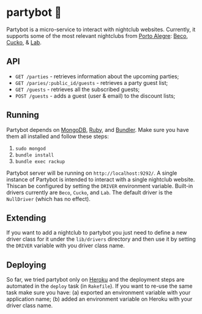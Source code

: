 # partybot 🍺

Partybot is a micro-service to interact with nightclub websites. Currently, it supports some of the most relevant nightclubs from [Porto Alegre](http://bit.ly/1pxkFsR): [Beco](http://beco203.com.br), [Cucko](http://cucko.com.br), & [Lab](http://www.labpoa.com.br).

## API

- `GET /parties` - retrieves information about the upcoming parties;
- `GET /paries/:public_id/guests` - retrieves a party guest list;
- `GET /guests` - retrieves all the subscribed guests;
- `POST /guests` - adds a guest (user & email) to the discount lists;

## Running

Partybot depends on [MongoDB](https://www.mongodb.org/), [Ruby](https://rvm.io/), and [Bundler](http://bundler.io/). Make sure you have them all installed and follow these steps:

1. `sudo mongod`
2. `bundle install`
3. `bundle exec rackup`

Partybot server will be running on `http://localhost:9292/`. A single instance of Partybot is intended to interact with a single nightclub website. Thiscan be configured by setting the `DRIVER` environment variable. Built-in drivers currently are `Beco`, `Cucko`, and `Lab`. The default driver is the `NullDriver` (which has no effect).

## Extending

If you want to add a nightclub to partybot you just need to define a new driver class for it under the `lib/drivers` directory and then use it by setting the `DRIVER` variable with you driver class name.

## Deploying

So far, we tried partybot only on [Heroku](https://www.heroku.com/) and the deployment steps are automated in the `deploy` task (in `Rakefile`). If you want to re-use the same task make sure you have: (a) exported an environment variable with your application name; (b) added an environment variable on Heroku with your driver class name.

